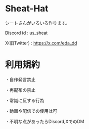 # Sheat-Hat
シートさんがいろいろ作ります。

Discord id : us_sheat

X(旧Twitter) : https://x.com/eda_dd
# 利用規約
 ・自作発言禁止
 
・再配布の禁止

 ・常識に反する行為

 ・動画や配信での使用は可

 ・不明な点があったらDiscord,XでのDM

